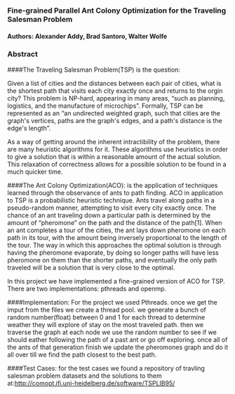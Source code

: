 ### Fine-grained Parallel Ant Colony Optimization for the Traveling Salesman Problem
#### Authors: Alexander Addy, Brad Santoro, Walter Wolfe

### Abstract

####The Traveling Salesman Problem(TSP) is the question: 

Given a list of cities and the distances between each pair of cities, what is the shortest path that visits each city exactly once and returns to the orgin city? This problem is NP-hard, appearing in many areas, “such as planning, logistics, and the manufacture of microchips”. Formally, TSP can be represented as an “an undirected weighted graph, such that cities are the graph's vertices, paths are the graph's edges, and a path's distance is the edge's length”.

As a way of getting around the inherent intractibility of the problem, there are many heuristic algorithms for it.
These algorithms use heuristics in order to give a solution that is within a reasonable amount of the actual solution.
This relaxation of correctness allows for a possible solution to be found in a much quicker time.

####The Ant Colony Optimization(ACO):
is the application of techniques learned through the observance of ants to path finding. ACO in application to TSP is a probabilistic heuristic technique.  Ants travel along paths in a pseudo-random manner, attempting to visit every city exactly once. The chance of an ant traveling down a particular path is determined by the amount of “pheromone” on the path and the distance of the path[1]. When an ant completes a tour of the cities, the ant lays down pheromone on each path in its tour, with the amount being inversely proportional to the length of the tour. The way in which this approaches the optimal solution is through having the pheromone evaporate, by doing so longer paths will have less pheromone on them than the shorter paths, and eventually the only path traveled will be a solution that is very close to the optimal.

In this project we have implemented a fine-grained version of ACO for TSP.
There are two implementations: pthreads and openmp.

####Implementation:
For the project we used Pthreads. once we get the imput from the files we create a thread pool. we generate a bunch of random number(float) between 0 and 1 for each thread to determine weather they will explore of stay on the most traveled path. then we traverse the graph at each node we use the random number to see if we should eather following the path of a past ant or go off exploring. once all of the ants of that generation finish we update the pheromones graph and do it all over till we find the path closest to the best path. 



####Test Cases:
for the test cases we found a repository of travling salesman problem datasets and the solutions to them at:http://comopt.ifi.uni-heidelberg.de/software/TSPLIB95/
